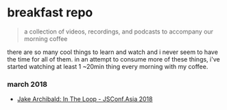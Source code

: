 # breakfast repo
> a collection of videos, recordings, and podcasts to accompany our morning coffee

there are so many cool things to learn and watch and i never seem to have the time for all of them. in an attempt to consume more of these things, i've started watching at least 1 ~20min thing every morning with my coffee.

### march 2018

- [Jake Archibald: In The Loop - JSConf.Asia 2018](https://www.youtube.com/watch?v=cCOL7MC4Pl0)

